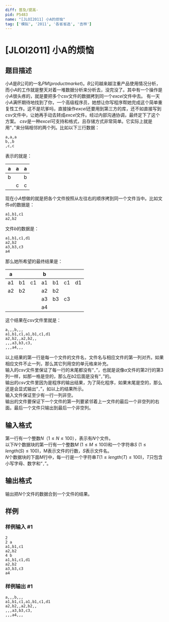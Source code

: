 ```yaml
---
diff: 普及/提高-
pid: P5483
name: "[JLOI2011] 小A的烦恼"
tag: ['模拟', '2011', '各省省选', '吉林']
---
```

# [JLOI2011] 小A的烦恼
## 题目描述

小$A$是$B$公司的一名$PM(product market)$。$B$公司越来越注重产品使用情况分析，而小$A$的工作就是整天对着一堆数据分析来分析去，没完没了。其中有一个操作是小$A$很头疼的，就是要把多个$csv$文件的数据拷到同一个$excel$文件中去。
有一天小$A$满怀期待地找到了你，一个高级程序员，她想让你写程序帮她完成这个简单重复性工作。这不是坑爹吗，直接操作$excel$还要用到第三方的库，还不如直接写到$csv$文件中，让她再手动去转成$excel$文件。经过内部沟通协调，最终定下了这个方案。
$csv$是一种$excel$可支持和格式，且存储方式非常简单。它实际上就是用“`,`”来分隔相邻的两个列。比如以下三行数据：  
```
a,a,a
b,,b
,c,c
```
表示的就是：  

| a | a | a |
| ---------- | :----------: | :----------: |
| b |   | b |
|   | c | c |

现在小$A$想做的就是把各个文件按照从左往右的顺序拷到同一个文件当中。比如文件$a$的数据是：  
```
a1,b1,c1
a2,b2
```
文件$b$的数据是：  
```
a1,b1,c1,d1
a2,b2
a3,b3,c3
a4
```
那么她所希望的最终结果是：  

| a |  |  | b |  |  |  |
| :----------: | :----------: | :----------: | :----------: | :----------: | :----------: | :----------: |
| a1 | b1 | c1 | a1 | b1 | c1 | d1 |
| a2 | b2 |  | a2 | b2 |  |  |
|  |  |  | a3 | b3 | c3 |  |
|  |  |  | a4 |  |  |  |

这个结果在$csv$文件里就是：  
```
a,,,b,,,
a1,b1,c1,a1,b1,c1,d1
a2,b2,,a2,b2,,
,,,a3,b3,c3,
,,,a4,,,
```
以上结果的第一行是每一个文件的文件名，文件名与相应文件的第一列对齐。如果相应文件不止一列，那么其它列用空的单元格来补充。  
输入的$csv$文件里保证了每一行的末尾都没有“`,`”，也就是说像$a$文件的第$2$行的第$3$列一样，如那一格是空的，那么在$b2$后面是没有“`,`”的。  
输出的$csv$文件里因为是程序的输出结果，为了简化程序，如果末尾是空的，那么还是会显式输出“`,`”，如以上的结果所示。  
输入文件保证至少有一行一列非空。  
输出的文件要保证下一个文件的第一列要紧邻着上一文件的最后一个非空列的右面。最后一个文件只输出到最后一个非空列。   
## 输入格式

第一行有一个整数$N$（$1\leq N\leq 100$），表示有$N$个文件。  
以下$N$个数据块的第一行有一个整数$M$ ($1\leq M\leq 100$)和一个字符串$S$ ($1\leq length(S)\leq 100$)，M表示文件的行数，$S$表示文件名。  
$N$个数据块的下面$M$行中，每一行是一个字符串$T$($1\leq length(T)\leq 100$)，$T$只包含小写字母、数字和“`,`”。  
## 输出格式

输出把$N$个文件的数据合到一个文件的结果。
## 样例

### 样例输入 #1
```
2
2 a
a1,b1,c1
a2,b2
4 b
a1,b1,c1,d1
a2,b2
a3,b3,c3
a4
```
### 样例输出 #1
```
a,,,b,,,
a1,b1,c1,a1,b1,c1,d1
a2,b2,,a2,b2,,
,,,a3,b3,c3,
,,,a4,,,
```
